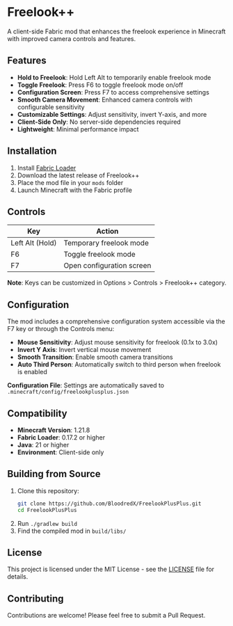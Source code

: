 # Freelook++

A client-side Fabric mod that enhances the freelook experience in Minecraft with improved camera controls and features.

## Features

- **Hold to Freelook**: Hold Left Alt to temporarily enable freelook mode
- **Toggle Freelook**: Press F6 to toggle freelook mode on/off
- **Configuration Screen**: Press F7 to access comprehensive settings
- **Smooth Camera Movement**: Enhanced camera controls with configurable sensitivity
- **Customizable Settings**: Adjust sensitivity, invert Y-axis, and more
- **Client-Side Only**: No server-side dependencies required
- **Lightweight**: Minimal performance impact

## Installation

1. Install [Fabric Loader](https://fabricmc.net/use/)
2. Download the latest release of Freelook++
3. Place the mod file in your `mods` folder
4. Launch Minecraft with the Fabric profile

## Controls

| Key | Action |
|-----|--------|
| Left Alt (Hold) | Temporary freelook mode |
| F6 | Toggle freelook mode |
| F7 | Open configuration screen |

**Note**: Keys can be customized in Options > Controls > Freelook++ category.

## Configuration

The mod includes a comprehensive configuration system accessible via the F7 key or through the Controls menu:

- **Mouse Sensitivity**: Adjust mouse sensitivity for freelook (0.1x to 3.0x)
- **Invert Y Axis**: Invert vertical mouse movement
- **Smooth Transition**: Enable smooth camera transitions
- **Auto Third Person**: Automatically switch to third person when freelook is enabled

**Configuration File**: Settings are automatically saved to `.minecraft/config/freelookplusplus.json`

## Compatibility

- **Minecraft Version**: 1.21.8
- **Fabric Loader**: 0.17.2 or higher
- **Java**: 21 or higher
- **Environment**: Client-side only

## Building from Source

1. Clone this repository:
   ```bash
   git clone https://github.com/BloodredX/FreelookPlusPlus.git
   cd FreelookPlusPlus
   ```
2. Run `./gradlew build`
3. Find the compiled mod in `build/libs/`

## License

This project is licensed under the MIT License - see the [LICENSE](LICENSE) file for details.

## Contributing

Contributions are welcome! Please feel free to submit a Pull Request.